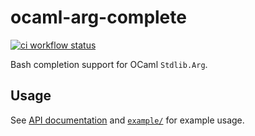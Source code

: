 # ocaml-arg-complete

[![ci workflow status](https://github.com/sim642/ocaml-arg-complete/actions/workflows/ci.yml/badge.svg)](https://github.com/sim642/ocaml-arg-complete/actions/workflows/ci.yml)

Bash completion support for OCaml `Stdlib.Arg`.


## Usage
See [API documentation](https://sim642.github.io/ocaml-arg-complete/) and [`example/`](example/) for example usage.
